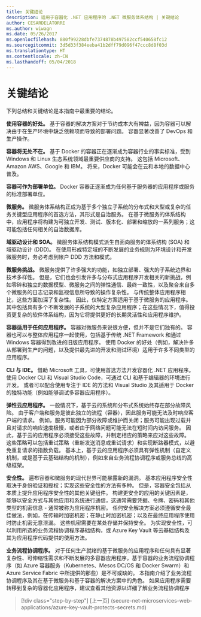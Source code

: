 ```yaml
---
title: 关键结论
description: 适用于容器化 .NET 应用程序的 .NET 微服务体系结构 | 关键结论
author: CESARDELATORRE
ms.author: wiwagn
ms.date: 05/26/2017
ms.openlocfilehash: 880f99228dbfe7374878b497582ccf540658fc12
ms.sourcegitcommit: 3d5d33f384eeba41b2dff79d096f47ccc8d8f03d
ms.translationtype: HT
ms.contentlocale: zh-CN
ms.lasthandoff: 05/04/2018
---
```

# <a name="key-takeaways"></a>关键结论

下列总结和关键结论是本指南中最重要的结论。

**使用容器的好处。** 基于容器的解决方案对于节约成本大有裨益，因为容器可以解决由于在生产环境中缺乏依赖项而导致的部署问题。 容器显著改善了 DevOps 和生产操作。

**容器将无处不在。** 基于 Docker 的容器正在逐渐成为容器行业的事实标准，受到 Windows 和 Linux 生态系统领域最重要供应商的支持。 这包括 Microsoft、Amazon AWS、Google 和 IBM。 将来，Docker 可能会在云和本地的数据中心普及。

**容器可作为部署单位。** Docker 容器正逐渐成为任何基于服务器的应用程序或服务的标准部署单位。

**微服务。** 微服务体系结构正成为基于多个独立子系统的分布式和大型或复杂的任务关键型应用程序的首选方法，其形式是自治服务。 在基于微服务的体系结构中，应用程序将构建为可独立开发、测试、版本化、部署和缩放的一系列服务；这可能包括任何相关的自治数据库。

**域驱动设计和 SOA。** 微服务体系结构模式派生自面向服务的体系结构 (SOA) 和域驱动设计 (DDD)。 在使用形成特定域的不断发展的业务规则为环境设计和开发微服务时，务必考虑到帐户 DDD 方法和模式。

**微服务挑战。** 微服务提供了许多强大的功能，如独立部署、强大的子系统边界和技术多样性。 但是，它们也会引发许多与分布式应用程序开发相关的新挑战，例如零碎和独立的数据模型、微服务之间的弹性通信、最终一致性，以及聚合来自多个微服务的日志记录和监视信息所导致的操作复杂性。 与传统整体应用程序相比，这些方面加深了复杂性。 因此，仅特定方案适用于基于微服务的应用程序。 其中包括具有多个不断发展的子系统的大型复杂应用程序；在这些情况下，值得投资更复杂的软件体系结构，因为它将提供更好的长期灵活性和应用程序维护。

**容器适用于任何应用程序。** 容器对微服务来说很方便，但并不是它们独有的。 容器也可以与整体应用程序一起使用，包括基于传统 .NET Framework 和通过 Windows 容器得到改进的旧版应用程序。 使用 Docker 的好处（例如，解决许多从部署到生产的问题，以及提供最先进的开发和测试环境）适用于许多不同类型的应用程序。

**CLI 与 IDE。** 借助 Microsoft 工具，可使用首选方法开发容器化 .NET 应用程序。 使用 Docker CLI 和 Visual Studio Code，可通过 CLI 和基于编辑器的环境进行开发。 或者可以配合使用专注于 IDE 的方法和 Visual Studio 及其适用于 Docker 的独特功能（例如能够调试多容器应用程序）。

**弹性云应用程序。** 一般情况下，基于云的系统和分布式系统始终存在部分故障风险。 由于客户端和服务是彼此独立的流程（容器），因此服务可能无法及时响应客户端的请求。 例如，服务可能因为部分故障或维护而关闭；服务可能出现过载并且对请求的响应速度极慢，或者由于网络问题可能无法在短时间内访问服务。 因此，基于云的应用程序必须接受这些故障，并制定相应的策略来应对这些故障。 这些策略可以包括重试策略（重新发送消息或重试请求）和实现断路器模式，以避免重复请求的指数负载。 基本上，基于云的应用程序必须具有弹性机制（自定义机制，或是基于云基础结构的机制），例如来自业务流程协调程序或服务总线的高级框架。

**安全性。** 遍布容器和微服务的现代世界可能暴露新的漏洞。 基本应用程序安全性取决于身份验证和授权；实现这些安全性的方法有多种。 但是，容器安全包括从本质上提升应用程序安全性的其他关键组件。 构建更安全的应用的关键因素是，能够以安全方式与其他应用和系统进行通信，这通常需要凭据、令牌、密码和其他类型的机密信息 - 通常被称为应用程序机密。 任何安全解决方案必须遵循安全最佳做法，例如，在传输时加密机密；在静止时加密机密；以及在最终应用程序使用时防止机密无意泄漏。 这些机密需要在某处存储并保持安全。 为实现安全性，可以利用所选的业务流程协调程序基础结构，或 Azure Key Vault 等云基础结构及其为应用程序代码提供的使用方法。

**业务流程协调程序。** 对于任何生产就绪的基于微服务的应用程序和任何具有显著复杂性、可伸缩性需求和不断发展的多容器应用程序，基于容器的业务流程协调程序（如 Azure 容器服务（Kubernetes、Mesos DC/OS 和 Docker Swarm）和 Azure Service Fabric 中所提供的那些）是不可或缺的。 本指南介绍了业务流程协调程序及其在基于微服务和基于容器的解决方案中的角色。 如果应用程序需要转移到复杂的容器化应用程序，建议查看其他资源以详细了解业务流程协调程序

>[!div class="step-by-step"]
[上一页] (secure-net-microservices-web-applications/azure-key-vault-protects-secrets.md)
